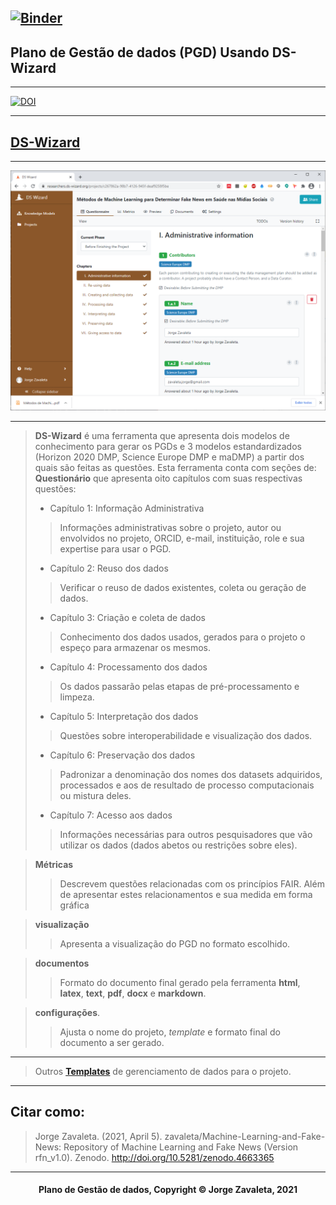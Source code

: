 [![Binder](https://mybinder.org/badge_logo.svg)](https://mybinder.org/v2/gh/zavaleta/Machine-Learning-and-Fake-News/main)
---
## Plano de Gestão de dados (PGD) Usando DS-Wizard

---
[![DOI](https://zenodo.org/badge/DOI/10.5281/zenodo.4663365.svg)](https://doi.org/10.5281/zenodo.4663365)

---
## [DS-Wizard](https://ds-wizard.org/)

---
![DS-Wizard](imagens/dswizard.png)

---
> **DS-Wizard** é uma ferramenta que apresenta dois modelos de conhecimento para gerar os PGDs e 3 modelos estandardizados (Horizon 2020 DMP, Science Europe DMP e maDMP) a partir dos quais são feitas as questões. Esta ferramenta conta com seções de:
> **Questionário** que apresenta oito capítulos com suas respectivas questões:
> - Capítulo 1: Informação Administrativa
>> Informações administrativas sobre o projeto, autor ou envolvidos no projeto, ORCID, e-mail, instituição, role e sua expertise para usar o PGD.
> - Capítulo 2: Reuso dos dados
>> Verificar o reuso de dados existentes, coleta ou geração de dados.
> - Capítulo 3: Criação e coleta de dados
>> Conhecimento dos dados usados, gerados para o projeto o espeço para armazenar os mesmos.
> - Capítulo 4: Processamento dos dados
>> Os dados passarão pelas etapas de pré-processamento  e limpeza.
> - Capítulo 5: Interpretação dos dados
>> Questões sobre interoperabilidade e visualização dos dados.
> - Capítulo 6: Preservação dos dados
>> Padronizar a denominação dos nomes dos datasets adquiridos, processados e aos de resultado de processo computacionais ou mistura deles.
> - Capítulo 7: Acesso aos dados
>> Informações necessárias para outros pesquisadores que vão utilizar os dados (dados abetos ou restrições sobre eles).

> **Métricas**
>> Descrevem questões relacionadas com os princípios FAIR. Além de apresentar estes relacionamentos e sua medida em forma gráfica

> **visualização**
>> Apresenta a visualização do PGD no formato escolhido.

> **documentos**
>> Formato do documento final gerado pela ferramenta **html**, **latex**, **text**, **pdf**, **docx** e **markdown**.

> **configurações**.
>> Ajusta o nome do projeto, *template* e formato final do documento a ser gerado.

---
> Outros **[Templates](pgd.md)** de gerenciamento de dados para o projeto.

---
## Citar como:

> Jorge Zavaleta. (2021, April 5). zavaleta/Machine-Learning-and-Fake-News: Repository of Machine Learning and Fake News (Version rfn_v1.0). Zenodo. http://doi.org/10.5281/zenodo.4663365

---
#### <center>Plano de Gestão de dados,  Copyright &copy;  Jorge Zavaleta, 2021</center>